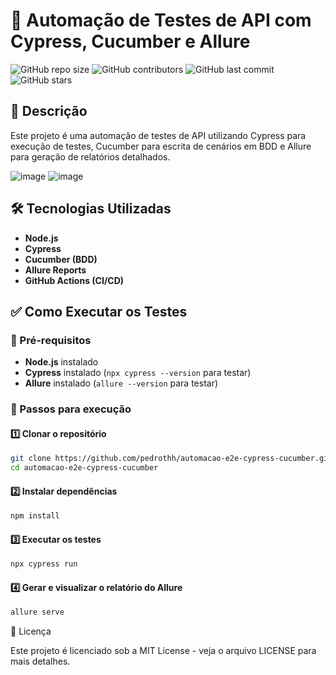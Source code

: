 # 🚀 Automação de Testes de API com Cypress, Cucumber e Allure


![GitHub repo size](https://img.shields.io/github/repo-size/pedrothh/automacao-e2e-cypress-cucumber)
![GitHub contributors](https://img.shields.io/github/contributors/pedrothh/automacao-e2e-cypress-cucumber)
![GitHub last commit](https://img.shields.io/github/last-commit/pedrothh/automacao-e2e-cypress-cucumber)
![GitHub stars](https://img.shields.io/github/stars/pedrothh/automacao-e2e-cypress-cucumber?style=social)

## 📌 Descrição

Este projeto é uma automação de testes de API utilizando Cypress para execução de testes, Cucumber para escrita de cenários em BDD e Allure para geração de relatórios detalhados.

![image](https://github.com/user-attachments/assets/0cae14bd-469a-4e98-8821-db907911d3fc)
![image](https://github.com/user-attachments/assets/b6f3bd65-6423-4037-9b42-c1199e387807)



## 🛠️ Tecnologias Utilizadas

- **Node.js**
- **Cypress**
- **Cucumber (BDD)**
- **Allure Reports**
- **GitHub Actions (CI/CD)**

## ✅ Como Executar os Testes

### 🔹 Pré-requisitos

- **Node.js** instalado
- **Cypress** instalado (`npx cypress --version` para testar)
- **Allure** instalado (`allure --version` para testar)

### 🔹 Passos para execução

#### **1️⃣ Clonar o repositório**
```sh
git clone https://github.com/pedrothh/automacao-e2e-cypress-cucumber.git
cd automacao-e2e-cypress-cucumber
```

#### **2️⃣ Instalar dependências**
```sh
npm install
```

#### **3️⃣ Executar os testes**
```sh
npx cypress run
```


#### **4️⃣ Gerar e visualizar o relatório do Allure**
```sh
allure serve
```

📜 Licença

Este projeto é licenciado sob a MIT License - veja o arquivo LICENSE para mais detalhes.


